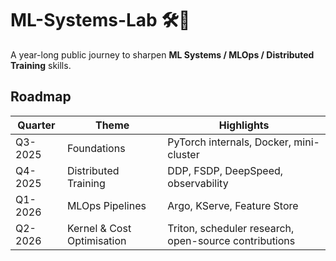 # ML-Systems-Lab 🛠️🧠

A year-long public journey to sharpen **ML Systems / MLOps / Distributed Training** skills.


## Roadmap
| Quarter | Theme | Highlights |
|---------|-------|------------|
| Q3-2025 | Foundations | PyTorch internals, Docker, mini-cluster |
| Q4-2025 | Distributed Training | DDP, FSDP, DeepSpeed, observability |
| Q1-2026 | MLOps Pipelines | Argo, KServe, Feature Store |
| Q2-2026 | Kernel & Cost Optimisation | Triton, scheduler research, open-source contributions |
